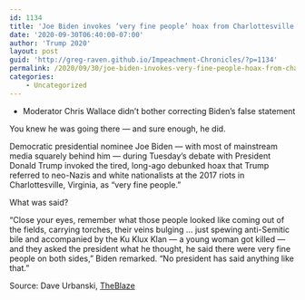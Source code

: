 ```yaml
---
id: 1134
title: 'Joe Biden invokes ‘very fine people’ hoax from Charlottesville riots in debate with President Trump'
date: '2020-09-30T06:40:00-07:00'
author: 'Trump 2020'
layout: post
guid: 'http://greg-raven.github.io/Impeachment-Chronicles/?p=1134'
permalink: /2020/09/30/joe-biden-invokes-very-fine-people-hoax-from-charlottesville-riots-in-debate-with-president-trump/
categories:
    - Uncategorized
---
```


- Moderator Chris Wallace didn’t bother correcting Biden’s false statement

You knew he was going there — and sure enough, he did.

Democratic presidential nominee Joe Biden — with most of mainstream media squarely behind him — during Tuesday’s debate with President Donald Trump invoked the tired, long-ago debunked hoax that Trump referred to neo-Nazis and white nationalists at the 2017 riots in Charlottesville, Virginia, as “very fine people.”

What was said?

“Close your eyes, remember what those people looked like coming out of the fields, carrying torches, their veins bulging … just spewing anti-Semitic bile and accompanied by the Ku Klux Klan — a young woman got killed — and they asked the president what he thought, he said there were very fine people on both sides,” Biden remarked. “No president has said anything like that.”

Source: Dave Urbanski, [TheBlaze](https://www.theblaze.com/news/joe-biden-very-fine-people-hoax)